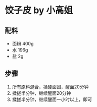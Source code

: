 # 饺子皮 by 小高姐

## 配料
- 面粉 400g
- 水 196g
- 盐 2g

## 步骤
1. 所有原料混合，揉硬面团，醒面20分钟
2. 揉搓半分钟，继续醒面20分钟
3. 揉搓半分钟，继续醒面一小时以上，即可
